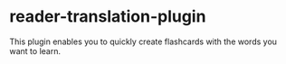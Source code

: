 # reader-translation-plugin

This plugin enables you to quickly create flashcards with the words you want to learn.
